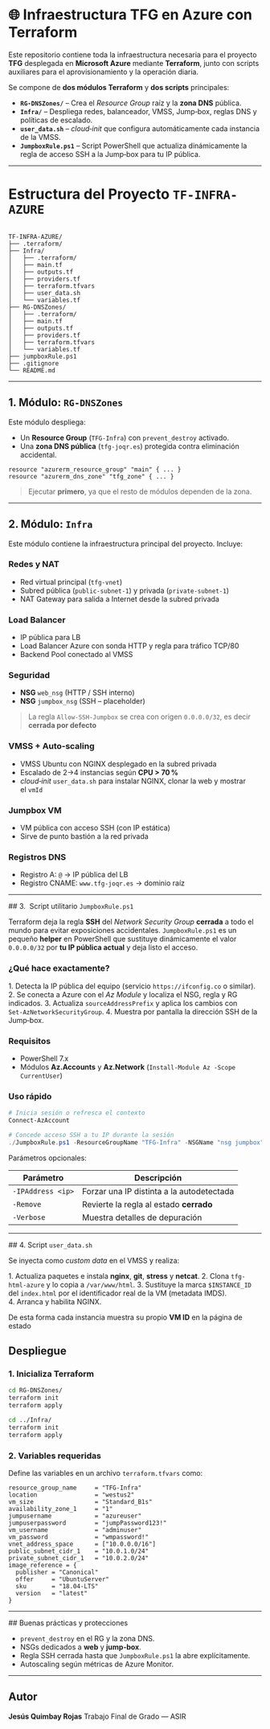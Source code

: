 
# 🌐 Infraestructura TFG en Azure con Terraform

Este repositorio contiene toda la infraestructura necesaria para el proyecto **TFG** desplegada en **Microsoft Azure** mediante **Terraform**, junto con scripts auxiliares para el aprovisionamiento y la operación diaria.

Se compone de **dos módulos Terraform** y **dos scripts** principales:

* **`RG-DNSZones/`** – Crea el *Resource Group* raíz y la **zona DNS** pública.
* **`Infra/`** – Despliega redes, balanceador, VMSS, Jump‑box, reglas DNS y políticas de escalado.
* **`user_data.sh`** – *cloud‑init* que configura automáticamente cada instancia de la VMSS.
* **`JumpboxRule.ps1`** – Script PowerShell que actualiza dinámicamente la regla de acceso SSH a la Jump‑box para tu IP pública.

---

# Estructura del Proyecto `TF-INFRA-AZURE`

```plaintext

TF-INFRA-AZURE/
├── .terraform/
├── Infra/
│   ├── .terraform/
│   ├── main.tf
│   ├── outputs.tf
│   ├── providers.tf
│   ├── terraform.tfvars
│   ├── user_data.sh
│   └── variables.tf
├── RG-DNSZones/
│   ├── .terraform/
│   ├── main.tf
│   ├── outputs.tf
│   ├── providers.tf
│   ├── terraform.tfvars
│   └── variables.tf
├── jumpboxRule.ps1
├── .gitignore
└── README.md

````

---

## 1. Módulo: `RG-DNSZones`

Este módulo despliega:
- Un **Resource Group** (`TFG-Infra`) con `prevent_destroy` activado.
- Una **zona DNS pública** (`tfg-joqr.es`) protegida contra eliminación accidental.

```hcl
resource "azurerm_resource_group" "main" { ... }
resource "azurerm_dns_zone" "tfg_zone" { ... }
````
> Ejecutar **primero**, ya que el resto de módulos dependen de la zona.

---

## 2. Módulo: `Infra`

Este módulo contiene la infraestructura principal del proyecto. Incluye:

### Redes y NAT

* Red virtual principal (`tfg-vnet`)
* Subred pública (`public-subnet-1`) y privada (`private-subnet-1`)
* NAT Gateway para salida a Internet desde la subred privada

### Load Balancer

* IP pública para LB
* Load Balancer Azure con sonda HTTP y regla para tráfico TCP/80
* Backend Pool conectado al VMSS

### Seguridad

* **NSG** `web_nsg` (HTTP / SSH interno)
* **NSG** `jumpbox_nsg` (SSH – placeholder)

> La regla `Allow-SSH-Jumpbox` se crea con origen `0.0.0.0/32`, es decir **cerrada por defecto**

### VMSS + Auto‑scaling

* VMSS Ubuntu con NGINX desplegado en la subred privada
* Escalado de 2→4 instancias según **CPU > 70 %**
* *cloud‑init* `user_data.sh` para instalar NGINX, clonar la web y mostrar el `vmId`

### Jumpbox VM

* VM pública con acceso SSH (con IP estática)
* Sirve de punto bastión a la red privada

### Registros DNS

* Registro A: `@` → IP pública del LB
* Registro CNAME: `www.tfg-joqr.es` → dominio raíz

---

## 3.  Script utilitario `JumpboxRule.ps1`

Terraform deja la regla **SSH** del *Network Security Group* **cerrada** a todo el mundo para evitar exposiciones accidentales.
`JumpboxRule.ps1` es un pequeño **helper** en PowerShell que sustituye dinámicamente el valor `0.0.0.0/32` por **tu IP pública actual** y deja listo el acceso.

### ¿Qué hace exactamente?

1. Detecta la IP pública del equipo (servicio `https://ifconfig.co` o similar).
2. Se conecta a Azure con el *Az Module* y localiza el NSG, regla y RG indicados.
3. Actualiza `sourceAddressPrefix` y aplica los cambios con <code>Set‑AzNetworkSecurityGroup</code>.
4. Muestra por pantalla la dirección SSH de la Jump‑box.

### Requisitos

* PowerShell 7.x
* Módulos **Az.Accounts** y **Az.Network** (`Install-Module Az -Scope CurrentUser`)


### Uso rápido

```powershell
# Inicia sesión o refresca el contexto
Connect-AzAccount

# Concede acceso SSH a tu IP durante la sesión
./JumpboxRule.ps1 -ResourceGroupName "TFG-Infra" -NSGName "nsg jumpbox" -RuleName "Allow-SSH-Jumpbox"
```

Parámetros opcionales:

| Parámetro         | Descripción                               |
| ----------------- | ----------------------------------------- |
| `-IPAddress <ip>` | Forzar una IP distinta a la autodetectada |
| `-Remove`         | Revierte la regla al estado **cerrado**   |
| `-Verbose`        | Muestra detalles de depuración            |

---

## 4. Script `user_data.sh`

Se inyecta como *custom data* en el VMSS y realiza:

1. Actualiza paquetes e instala **nginx**, **git**, **stress** y **netcat**.
2. Clona `tfg-html-azure` y lo copia a `/var/www/html`.
3. Sustituye la marca `$INSTANCE_ID` del `index.html` por el identificador real de la VM (metadata IMDS).
4. Arranca y habilita NGINX.

De esta forma cada instancia muestra su propio **VM ID** en la página de estado

## Despliegue

### 1. Inicializa Terraform

```bash
cd RG-DNSZones/
terraform init
terraform apply

cd ../Infra/
terraform init
terraform apply
```

### 2. Variables requeridas

Define las variables en un archivo `terraform.tfvars` como:

```hcl
resource_group_name     = "TFG-Infra"
location                = "westus2"
vm_size                 = "Standard_B1s"
availability_zone_1     = "1"
jumpusername            = "azureuser"
jumpuserpassword        = "jumpPassword123!"
vm_username             = "adminuser"
vm_password             = "wmpassword!"
vnet_address_space      = ["10.0.0.0/16"]
public_subnet_cidr_1    = "10.0.1.0/24"
private_subnet_cidr_1   = "10.0.2.0/24"
image_reference = {
  publisher = "Canonical"
  offer     = "UbuntuServer"
  sku       = "18.04-LTS"
  version   = "latest"
}
```

---

## Buenas prácticas y protecciones

* `prevent_destroy` en el RG y la zona DNS.
* NSGs dedicados a **web** y **jump‑box**.
* Regla SSH cerrada hasta que `JumpboxRule.ps1` la abre explícitamente.
* Autoscaling según métricas de Azure Monitor.

---

##  Autor

**Jesús Quimbay Rojas**
Trabajo Final de Grado — ASIR




